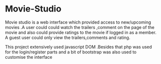 # Movie-Studio
Movie studio is a web interface which provided access to new/upcoming movies .A user could could watch the trailers ,comment on the page of  the movie and also could provide ratings to the movie if logged in as a member.
A guest user could only view the trailers,comments and rating.

This project extensively used javascript DOM .Besides that php was used for the login/register parts and a bit of bootstrap was also used to customise the interface
